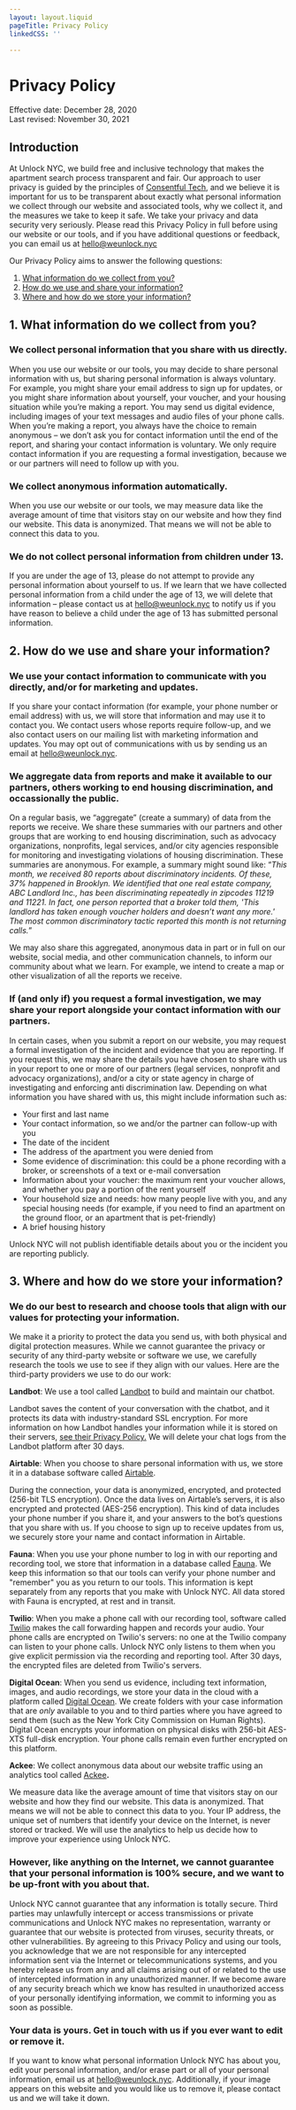 ```yaml
---
layout: layout.liquid
pageTitle: Privacy Policy
linkedCSS: ''

---
```

# Privacy Policy

Effective date: December 28, 2020  
Last revised: November 30, 2021

## Introduction

At Unlock NYC, we build free and inclusive technology that makes the apartment search process transparent and fair. Our approach to user privacy is guided by the principles of [Consentful Tech](https://www.consentfultech.io/), and we believe it is important for us to be transparent about exactly what personal information we collect through our website and associated tools, why we collect it, and the measures we take to keep it safe. We take your privacy and data security very seriously. Please read this Privacy Policy in full before using our website or our tools, and if you have additional questions or feedback, you can email us at [hello@weunlock.nyc](mailto:hello@weunlock.nyc)

Our Privacy Policy aims to answer the following questions:

1. [What information do we collect from you?](#what-information-do-we-collect-from-you)
2. [How do we use and share your information?](#how-do-we-use-and-share-your-information)
3. [Where and how do we store your information?](#where-and-how-do-we-store-your-information)

## 1. What information do we collect from you?

### We collect personal information that you share with us directly.

When you use our website or our tools, you may decide to share personal information with us, but sharing personal information is always voluntary. For example, you might share your email address to sign up for updates, or you might share information about yourself, your voucher, and your housing situation while you’re making a report. You may send us digital evidence, including images of your text messages and audio files of your phone calls. When you’re making a report, you always have the choice to remain anonymous – we don’t ask you for contact information until the end of the report, and sharing your contact information is voluntary. We only require contact information if you are requesting a formal investigation, because we or our partners will need to follow up with you.

### We collect anonymous information automatically.

When you use our website or our tools, we may measure data like the average amount of time that visitors stay on our website and how they find our website. This data is anonymized. That means we will not be able to connect this data to you.

### We do not collect personal information from children under 13.

If you are under the age of 13, please do not attempt to provide any personal information about yourself to us. If we learn that we have collected personal information from a child under the age of 13, we will delete that information – please contact us at hello@weunlock.nyc to notify us if you have reason to believe a child under the age of 13 has submitted personal information.

## 2. How do we use and share your information?

### We use your contact information to communicate with you directly, and/or for marketing and updates.

If you share your contact information (for example, your phone number or email address) with us, we will store that information and may use it to contact you. We contact users whose reports require follow-up, and we also contact users on our mailing list with marketing information and updates. You may opt out of communications with us by sending us an email at hello@weunlock.nyc.

### We aggregate data from reports and make it available to our partners, others working to end housing discrimination, and occassionally the public.

On a regular basis, we “aggregate” (create a summary) of data from the reports we receive. We share these summaries with our partners and other groups that are working to end housing discrimination, such as advocacy organizations, nonprofits, legal services, and/or city agencies responsible for monitoring and investigating violations of housing discrimination. These summaries are anonymous. For example, a summary might sound like: “_This month, we received 80 reports about discriminatory incidents. Of these, 37% happened in Brooklyn. We identified that one real estate company, ABC Landlord Inc., has been discriminating repeatedly in zipcodes 11219 and 11221. In fact, one person reported that a broker told them, 'This landlord has taken enough voucher holders and doesn’t want any more.' The most common discriminatory tactic reported this month is not returning calls._”

We may also share this aggregated, anonymous data in part or in full on our website, social media, and other communication channels, to inform our community about what we learn. For example, we intend to create a map or other visualization of all the reports we receive.

### If (and only if) you request a formal investigation, we may share your report alongside your contact information with our partners.

In certain cases, when you submit a report on our website, you may request a formal investigation of the incident and evidence that you are reporting. If you request this, we may share the details you have chosen to share with us in your report to one or more of our partners (legal services, nonprofit and advocacy organizations), and/or a city or state agency in charge of investigating and enforcing anti discrimination law. Depending on what information you have shared with us, this might include information such as:

* Your first and last name
* Your contact information, so we and/or the partner can follow-up with you
* The date of the incident
* The address of the apartment you were denied from
* Some evidence of discrimination: this could be a phone recording with a broker, or screenshots of a text or e-mail conversation
* Information about your voucher: the maximum rent your voucher allows, and whether you pay a portion of the rent yourself
* Your household size and needs: how many people live with you, and any special housing needs (for example, if you need to find an apartment on the ground floor, or an apartment that is pet-friendly)
* A brief housing history

Unlock NYC will not publish identifiable details about you or the incident you are reporting publicly.

## 3. Where and how do we store your information?

### We do our best to research and choose tools that align with our values for protecting your information.

We make it a priority to protect the data you send us, with both physical and digital protection measures. While we cannot guarantee the privacy or security of any third-party website or software we use, we carefully research the tools we use to see if they align with our values. Here are the third-party providers we use to do our work:

**Landbot**: We use a tool called [Landbot](https://landbot.io/) to build and maintain our chatbot.

Landbot saves the content of your conversation with the chatbot, and it protects its data with industry-standard SSL encryption. For more information on how Landbot handles your information while it is stored on their servers, [see their Privacy Policy.](https://landbot.io/privacy-policy) We will delete your chat logs from the Landbot platform after 30 days.

**Airtable**: When you choose to share personal information with us, we store it in a database software called [Airtable](https://airtable.com/security).

During the connection, your data is anonymized, encrypted, and protected (256-bit TLS encryption). Once the data lives on Airtable’s servers, it is also encrypted and protected (AES-256 encryption). This kind of data includes your phone number if you share it, and your answers to the bot’s questions that you share with us. If you choose to sign up to receive updates from us, we securely store your name and contact information in Airtable.

**Fauna**: When you use your phone number to log in with our reporting and recording tool, we store that information in a database called [Fauna](https://trust.fauna.com/). We keep this information so that our tools can verify your phone number and "remember" you as you return to our tools. This information is kept separately from any reports that you make with Unlock NYC. All data stored with Fauna is encrypted, at rest and in transit.

**Twilio**: When you make a phone call with our recording tool, software called [Twilio](https://www.twilio.com/security) makes the call forwarding happen and records your audio. Your phone calls are encrypted on Twilio's servers: no one at the Twilio company can listen to your phone calls.  Unlock NYC only listens to them when you give explicit permission via the recording and reporting tool. After 30 days, the encrypted files are deleted from Twilio's servers. 

**Digital Ocean**: When you send us evidence, including text information, images, and audio recordings, we store your data in the cloud with a platform called [Digital Ocean](https://www.digitalocean.com/trust/). We create folders with your case information that are _only_ available to you and to third parties where you have agreed to send them (such as the New York City Commission on Human Rights). Digital Ocean encrypts your information on physical disks with 256-bit AES-XTS full-disk encryption. Your phone calls remain even further encrypted on this platform. 

**Ackee**: We collect anonymous data about our website traffic using an analytics tool called [Ackee](https://ackee.electerious.com/)**.**

We measure data like the average amount of time that visitors stay on our website and how they find our website. This data is anonymized. That means we will not be able to connect this data to you. Your IP address, the unique set of numbers that identify your device on the Internet, is never stored or tracked. We will use the analytics to help us decide how to improve your experience using Unlock NYC.

### However, like anything on the Internet, we cannot guarantee that your personal information is 100% secure, and we want to be up-front with you about that.

Unlock NYC cannot guarantee that any information is totally secure. Third parties may unlawfully intercept or access transmissions or private communications and Unlock NYC makes no representation, warranty or guarantee that our website is protected from viruses, security threats, or other vulnerabilities. By agreeing to this Privacy Policy and using our tools, you acknowledge that we are not responsible for any intercepted information sent via the Internet or telecommunications systems, and you hereby release us from any and all claims arising out of or related to the use of intercepted information in any unauthorized manner. If we become aware of any security breach which we know has resulted in unauthorized access of your personally identifying information, we commit to informing you as soon as possible.

### Your data is yours. Get in touch with us if you ever want to edit or remove it.

If you want to know what personal information Unlock NYC has about you, edit your personal information, and/or erase part or all of your personal information, email us at [hello@weunlock.nyc](mailto:hello@weunlock.nyc). Additionally, if your image appears on this website and you would like us to remove it, please contact us and we will take it down.
